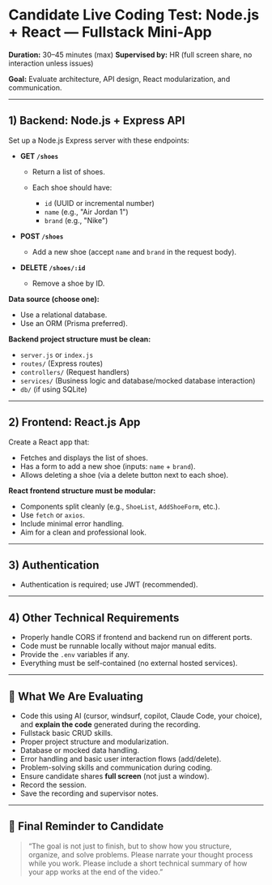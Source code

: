 # Candidate Live Coding Test: Node.js + React — Fullstack Mini-App

**Duration:** 30–45 minutes (max)
**Supervised by:** HR (full screen share, no interaction unless issues)

**Goal:** Evaluate architecture, API design, React modularization, and communication.

---

## 1) Backend: Node.js + Express API

Set up a Node.js Express server with these endpoints:

* **GET `/shoes`**

  * Return a list of shoes.
  * Each shoe should have:

    * `id` (UUID or incremental number)
    * `name` (e.g., "Air Jordan 1")
    * `brand` (e.g., "Nike")

* **POST `/shoes`**

  * Add a new shoe (accept `name` and `brand` in the request body).

* **DELETE `/shoes/:id`**

  * Remove a shoe by ID.

**Data source (choose one):**

* Use a relational database.
* Use an ORM (Prisma preferred).

**Backend project structure must be clean:**

* `server.js` or `index.js`
* `routes/` (Express routes)
* `controllers/` (Request handlers)
* `services/` (Business logic and database/mocked database interaction)
* `db/` (if using SQLite)

---

## 2) Frontend: React.js App

Create a React app that:

* Fetches and displays the list of shoes.
* Has a form to add a new shoe (inputs: `name` + `brand`).
* Allows deleting a shoe (via a delete button next to each shoe).

**React frontend structure must be modular:**

* Components split cleanly (e.g., `ShoeList`, `AddShoeForm`, etc.).
* Use `fetch` or `axios`.
* Include minimal error handling.
* Aim for a clean and professional look.

---

## 3) Authentication

* Authentication is required; use JWT (recommended).

---

## 4) Other Technical Requirements

* Properly handle CORS if frontend and backend run on different ports.
* Code must be runnable locally without major manual edits.
* Provide the `.env` variables if any.
* Everything must be self-contained (no external hosted services).

---

## 🧠 What We Are Evaluating

* Code this using AI (cursor, windsurf, copilot, Claude Code, your choice), and **explain the code** generated during the recording.
* Fullstack basic CRUD skills.
* Proper project structure and modularization.
* Database or mocked data handling.
* Error handling and basic user interaction flows (add/delete).
* Problem-solving skills and communication during coding.
* Ensure candidate shares **full screen** (not just a window).
* Record the session.
* Save the recording and supervisor notes.

---

## 💬 Final Reminder to Candidate

> “The goal is not just to finish, but to show how you structure, organize, and solve problems. Please narrate your thought process while you work. Please include a short technical summary of how your app works at the end of the video.”
